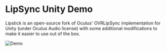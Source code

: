 # LipSync Unity Demo

Lipstick is an open-source fork of Oculus' OVRLipSync implementation for Unity (under Oculus Audio license) with some additional modifications to make it easier to use out of the box. 

![Demo](Demos/demo.gif)
